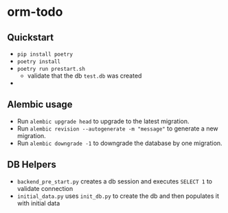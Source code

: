 # orm-todo

## Quickstart
- `pip install poetry`
- `poetry install`
- `poetry run prestart.sh`
  - validate that the db `test.db` was created
- 

## Alembic usage
- Run `alembic upgrade head` to upgrade to the latest migration.
- Run `alembic revision --autogenerate -m "message"` to generate a new migration.
- Run `alembic downgrade -1` to downgrade the database by one migration.

## DB Helpers
- `backend_pre_start.py` creates a db session and executes `SELECT 1` to validate connection
- `initial_data.py` uses `init_db.py` to create the db and then populates it with initial data